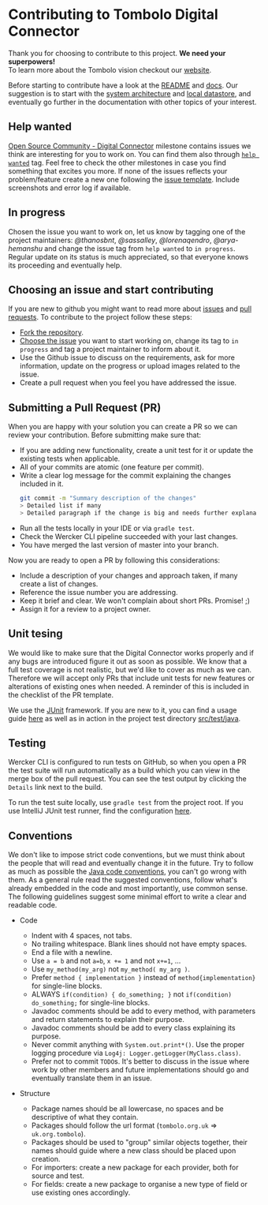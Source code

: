 # Contributing to Tombolo Digital Connector

Thank you for choosing to contribute to this project. **We need your superpowers!**  
To learn more about the Tombolo vision checkout our [website](http://www.tombolo.org.uk/).

Before starting to contribute have a look at the [README](README.md) and [docs](documentation). Our suggestion is to 
start with the [system architecture](documentation/System-Architecture.md) and [local datastore](documentation/Local-Datastore.md), and 
eventually go further in the documentation with other topics of your interest.

## Help wanted
[Open Source Community - Digital Connector](https://github.com/FutureCitiesCatapult/TomboloDigitalConnector/milestone/22)
milestone contains issues we think are interesting for you to work on. You can find them also through 
[`help wanted`](https://github.com/FutureCitiesCatapult/TomboloDigitalConnector/issues?q=is%3Aopen+is%3Aissue+label%3A%22help+wanted%22) 
tag. Feel free to check the other milestones in case you find something that excites you more.
If none of the issues reflects your problem/feature create a new one following the 
[issue template](https://github.com/FutureCitiesCatapult/TomboloDigitalConnector/blob/master/.github/ISSUE_TEMPLATE.md).
Include screenshots and error log if available. 

## In progress
Chosen the issue you want to work on, let us know by tagging one of the project maintainers: *@thanosbnt*, 
*@sassalley*, *@lorenaqendro*, *@arya-hemanshu* and change the issue tag from `help wanted` to `in progress`. Regular
 update on its status is much appreciated, so that everyone knows its proceeding and eventually help.

## Choosing an issue and start contributing
If you are new to github you might want to read more about [issues](https://help.github.com/articles/about-issues/)
and [pull requests](https://help.github.com/articles/about-pull-requests/). 
To contribute to the project follow these steps:
- [Fork the repository](https://help.github.com/articles/fork-a-repo/).
- [Choose the issue](https://github.com/FutureCitiesCatapult/TomboloDigitalConnector/milestone/22) you want to start
working on, change its tag to `in progress` and tag a project maintainer to inform about it.
- Use the Github issue to discuss on the requirements, ask for more information, update on the progress or upload 
images related to the issue.
- Create a pull request when you feel you have addressed the issue.

## Submitting a Pull Request (PR)
When you are happy with your solution you can create a PR so we can review your contribution. Before submitting 
make sure that:
- If you are adding new functionality, create a unit test for it or update the existing tests when applicable.
- All of your commits are atomic (one feature per commit).
- Write a clear log message for the commit explaining the changes included in it.
  ```bash
  git commit -m "Summary description of the changes"
  > Detailed list if many
  > Detailed paragraph if the change is big and needs further explanation"
  ```
- Run all the tests locally in your IDE or via `gradle test`.
- Check the Wercker CLI pipeline succeeded with your last changes.
- You have merged the last version of master into your branch.

Now you are ready to open a PR by following this considerations:
- Include a description of your changes and approach taken, if many create a list of changes.
- Reference the issue number you are addressing.
- Keep it brief and clear. We won't complain about short PRs. Promise! ;)
- Assign it for a review to a project owner.

## Unit tesing
We would like to make sure that the Digital Connector works properly and if any bugs are introduced figure it out as 
soon as possible. We know that a full test coverage is not realistic, but we'd like to cover as much as we can. 
Therefore we will accept only PRs that include unit tests for new features or alterations of existing ones when needed.
A reminder of this is included in the checklist of the PR template.
  
We use the [JUnit](http://junit.org/junit5/) framework. If you are new to it, you can find a usage guide 
[here](http://www.vogella.com/tutorials/JUnit/article.html) as well as in action in the project test directory 
[src/test/java](https://github.com/FutureCitiesCatapult/TomboloDigitalConnector/tree/master/src/test).

## Testing
Wercker CLI is configured to run tests on GitHub, so when you open a PR the test suite will run automatically as a build
 which you can view in the merge box of the pull request. You can see the test output by clicking the `Details` link 
 next to the build.

To run the test suite locally, use `gradle test` from the project root. If you use IntelliJ JUnit test runner, find the 
configuration [here](README.md#run-tests).

## Conventions
We don't like to impose strict code conventions, but we must think about the people that will read and eventually 
change it in the future. Try to follow as much as possible the 
 [Java code conventions](http://www.oracle.com/technetwork/java/codeconvtoc-136057.html), you can't go wrong with 
 them. As a general rule read the suggested conventions, follow what's already embedded in the code and most 
 importantly, use common sense.  The following guidelines suggest some minimal effort to write a clear and readable 
 code.  

- Code
  - Indent with 4 spaces, not tabs.
  - No trailing whitespace. Blank lines should not have empty spaces.
  - End a file with a newline.
  - Use `a = b` and not `a=b`, `x += 1` and not `x+=1`, ...
  - Use `my_method(my_arg)` not `my_method( my_arg )`.
  - Prefer `method { implementation }` instead of `method{implementation}` for single-line blocks.
  - ALWAYS `if(condition) { do_something; }` not `if(condition) do_something;` for single-line blocks.
  - Javadoc comments should be add to every method, with parameters and return statements to explain their purpose.
  - Javadoc comments should be add to every class explaining its purpose.
  - Never commit anything with `System.out.print*()`. Use the proper logging procedure via 
  `Log4j: Logger.getLogger(MyClass.class)`.
  - Prefer not to commit `TODO`s. It's better to discuss in the issue where work by other members and future 
  implementations should go and eventually translate them in an issue.
 
- Structure
  - Package names should be all lowercase, no spaces and be descriptive of what they contain.
  - Packages should follow the url format (`tombolo.org.uk` => `uk.org.tombolo`).
  - Packages should be used to "group" similar objects together, their names should guide where a new class should be 
  placed upon creation.
  - For importers: create a new package for each provider, both for source and test.
  - For fields: create a new package to organise a new type of field or use existing ones accordingly.
